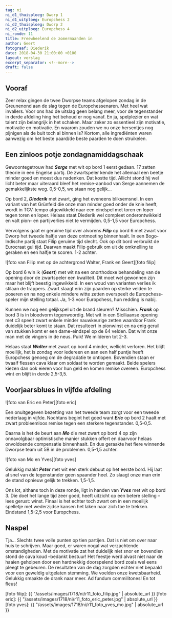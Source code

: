 ```yaml
---
tag: ni
ni_d1_thuisploeg: Dworp 1
ni_d1_uitploeg: Europchess 2
ni_d2_thuisploeg: Dworp 2
ni_d2_uitploeg: Europchess 4
ni_ronde: 11
title: Freewheelend de zomermaanden in
author: Geert
fotograaf: Diederik
date: 2018-04-30 21:00:00 +0100
layout: verslag
excerpt_separator: <!--more-->
draft: false
---
```

## Vooraf

Zeer relax gingen de twee Dworpse teams afgelopen zondag in de Greunenond aan de slag tegen de Europchessenaren. Met heel wat invallers. Voor ons had de uitslag geen belang meer, voor de tegenstander in derde afdeling hing het behoud er nog vanaf. En ja, spelplezier en wat talent zijn belangrijk in het schaken. Maar zeker zo essentieel zijn motivatie, motivatie en motivatie. En waarom zouden we nu onze hersentjes nog pijnigen als de buit toch al binnen is? Kortom, alle ingrediënten waren aanwezig om het beste paard/de beste paarden te doen struikelen. <!--more-->

## Een zinloos potje zondagnamiddagschaak

Gewoontegetrouw had **_Serge_** met wit op bord 1 eerst gedaan. 17 zetten theorie in een Engelse partij. De zwartspeler kende het allemaal een beetje minder goed en moest dus nadenken. Dat kostte tijd. Allicht stond hij wel licht beter maar uiteraard bleef het remise-aanbod van Serge aannemen de gemakkelijkste weg. 0,5-0,5, we staan nog gelijk...

Op bord 2, **_Diederik_** met zwart, ging het eveneens bliksemsnel. In een variant van het Grünfeld die onze man minder goed onder de knie heeft, wordt in TGV-tempo afgewikkeld naar een eindspel met toren en loper tegen toren en loper. Helaas staat Diederik wel compleet onderontwikkeld en valt pion- en partijverlies niet te vermijden. 0,5-1,5 voor Europchess.

Vervolgens gaat er geruime tijd over alvorens **_Filip_** op bord 6 met zwart voor Dworp het tweede halfje van deze ontmoeting binnenhaalt. In een Bogo-Indische partij staat Filip geruime tijd slecht. Ook op dit bord verbruikt de Eurocraat gul tijd. Daarvan maakt Filip gebruik om uit de omknelling te geraken en een halfje te scoren. 1-2 achter.

![foto van Filip met op de achtergrond Walter, Frank en Geert][foto filip]

Op bord 6 win ik (**_Geert_**) met wit na een onorthodoxe behandeling van de opening door de zwartspeler een kwaliteit. Dit moet wel gewonnen zijn maar het blijft beestig ingewikkeld. In een woud van varianten verlies ik stilaan de trappers. Zwart slaagt erin zijn paarden op sterke velden te poseren en na nog enkele mindere witte zetten overspeelt de Europchess-speler mijn stelling totaal. Ja, 1-3 voor Europchess, hun redding is nabij.

Kunnen we nog een gelijkspel uit de brand sleuren? Misschien. **_Frank_** op bord 3 is in bloedvorm tegenwoordig. Met wit in een Siciliaanse opening met c3 speelt zwart enkele minder nauwkeurige zetten waardoor Frank duidelijk beter komt te staan. Dat resulteert in pionwinst en na enig geruil van stukken komt er een dame-eindspel op de 64 velden. Dat wint onze man met de vingers in de neus. Puik! We milderen tot 2-3.

Helaas staat **_Walter_** met zwart op bord 4 minder, wellicht verloren. Het blijft moeilijk, het is zondag voor iedereen en aan een half puntje heeft Europchess genoeg om de degradatie te ontlopen. Bovendien staan er twaalf flessen cava klaar om soldaat te worden gemaakt. Beide spelers kiezen dan ook eieren voor hun geld en komen remise overeen. Europchess wint en blijft in derde 2,5-3,5.

## Voorjaarsblues in vijfde afdeling

![foto van Eric en Peter][foto eric]

Een onuitgegeven bezetting van het tweede team zorgt voor een tweede nederlaag in vijfde. Nochtans begint het goed want **_Eric_** op bord 2 haalt met zwart probleemloos remise tegen een sterkere tegenstander. 0,5-0,5.

Daarna is het de beurt aan **_Mo_** die met zwart op bord 4 op zijn onnavolgbaar optimistische manier stukken offert en daarvoor helaas onvoldoende compensatie binnenhaalt. En dus geraakte het fiere winnende Dworpse team uit 5B in de problemen. 0,5-1,5 achter.

![foto van Mo en Yves][foto yves]

Gelukkig maakt **_Peter_** met wit een sterk debuut op het eerste bord. Hij laat al snel van de tegenstander geen spaander heel. Zo slaagt onze man erin de stand opnieuw gelijk te trekken. 1,5-1,5.

Ons lot, althans toch in deze ronde, ligt in handen van **_Yves_** met wit op bord 3. Die doet het lange tijd zeer goed, heeft uitzicht op een betere stelling –lees gerust: winst. Finaal is het echter toch zwart om in een moeilijk spelletje met wederzijdse kansen het laken naar zich toe te trekken. Eindstand 1,5-2,5 voor Europchess.

## Naspel

Tja… Slechts twee volle punten op tien partijen. Dat is niet om over naar huis te schrijven. Maar goed, er waren nogal wat verzachtende omstandigheden. Met de motivatie zat het duidelijk niet snor en bovendien stond de cava koud –bedankt bestuur! Het feestje werd alvast niet naar de haaien geholpen door een hardnekkig doorspelend bord zoals wel eens pleegt te gebeuren. De resultaten van de dag zorgden echter niet bepaald voor een geweldig uitgelaten stemming. We voelden onze kwetsbaarheid. Gelukkig smaakte de drank naar meer. Ad fundum commilitones! En tot fleus!

[foto filip]: {{ "/assets/images/1718/ni/r11_foto_filip.jpg" | absolute_url }}
[foto eric]: {{ "/assets/images/1718/ni/r11_foto_eric_peter.jpg" | absolute_url }}
[foto yves]: {{ "/assets/images/1718/ni/r11_foto_yves_mo.jpg" | absolute_url }}


